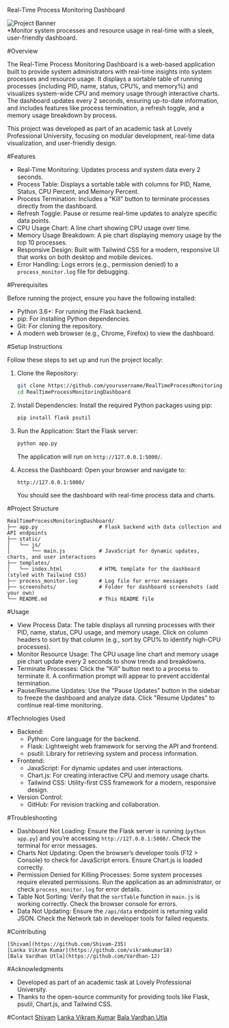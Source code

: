 Real-Time Process Monitoring Dashboard

![Project Banner](https://via.placeholder.com/800x200.png?text=Real-Time+Process+Monitoring+Dashboard)  
*Monitor system processes and resource usage in real-time with a sleek, user-friendly dashboard.

#Overview

The Real-Time Process Monitoring Dashboard is a web-based application built to provide system administrators with real-time insights into system processes and resource usage. It displays a sortable table of running processes (including PID, name, status, CPU%, and memory%) and visualizes system-wide CPU and memory usage through interactive charts. The dashboard updates every 2 seconds, ensuring up-to-date information, and includes features like process termination, a refresh toggle, and a memory usage breakdown by process.

This project was developed as part of an academic task at Lovely Professional University, focusing on modular development, real-time data visualization, and user-friendly design.

#Features

- Real-Time Monitoring: Updates process and system data every 2 seconds.
- Process Table: Displays a sortable table with columns for PID, Name, Status, CPU Percent, and Memory Percent.
- Process Termination: Includes a "Kill" button to terminate processes directly from the dashboard.
- Refresh Toggle: Pause or resume real-time updates to analyze specific data points.
- CPU Usage Chart: A line chart showing CPU usage over time.
- Memory Usage Breakdown: A pie chart displaying memory usage by the top 10 processes.
- Responsive Design: Built with Tailwind CSS for a modern, responsive UI that works on both desktop and mobile devices.
- Error Handling: Logs errors (e.g., permission denied) to a `process_monitor.log` file for debugging.


#Prerequisites

Before running the project, ensure you have the following installed:
- Python 3.6+: For running the Flask backend.
- pip: For installing Python dependencies.
- Git: For cloning the repository.
- A modern web browser (e.g., Chrome, Firefox) to view the dashboard.

#Setup Instructions

Follow these steps to set up and run the project locally:

1. Clone the Repository:
   ```bash
   git clone https://github.com/yourusername/RealTimeProcessMonitoringDashboard.git
   cd RealTimeProcessMonitoringDashboard
   ```

2. Install Dependencies:
   Install the required Python packages using pip:
   ```bash
   pip install flask psutil
   ```

3. Run the Application:
   Start the Flask server:
   ```bash
   python app.py
   ```
   The application will run on `http://127.0.0.1:5000/`.

4. Access the Dashboard:
   Open your browser and navigate to:
   ```
   http://127.0.0.1:5000/
   ```
   You should see the dashboard with real-time process data and charts.

#Project Structure

```
RealTimeProcessMonitoringDashboard/
├── app.py                    # Flask backend with data collection and API endpoints
├── static/
│   └── js/
│       └── main.js           # JavaScript for dynamic updates, charts, and user interactions
├── templates/
│   └── index.html            # HTML template for the dashboard (styled with Tailwind CSS)
├── process_monitor.log       # Log file for error messages
├── screenshots/              # Folder for dashboard screenshots (add your own)
└── README.md                 # This README file
```

#Usage

- View Process Data: The table displays all running processes with their PID, name, status, CPU usage, and memory usage. Click on column headers to sort by that column (e.g., sort by CPU% to identify high-CPU processes).
- Monitor Resource Usage: The CPU usage line chart and memory usage pie chart update every 2 seconds to show trends and breakdowns.
- Terminate Processes: Click the "Kill" button next to a process to terminate it. A confirmation prompt will appear to prevent accidental termination.
- Pause/Resume Updates: Use the "Pause Updates" button in the sidebar to freeze the dashboard and analyze data. Click "Resume Updates" to continue real-time monitoring.

#Technologies Used

- Backend:
  - Python: Core language for the backend.
  - Flask: Lightweight web framework for serving the API and frontend.
  - psutil: Library for retrieving system and process information.
- Frontend:
  - JavaScript: For dynamic updates and user interactions.
  - Chart.js: For creating interactive CPU and memory usage charts.
  - Tailwind CSS: Utility-first CSS framework for a modern, responsive design.
- Version Control:
  - GitHub: For revision tracking and collaboration.

#Troubleshooting

- Dashboard Not Loading: Ensure the Flask server is running (`python app.py`) and you’re accessing `http://127.0.0.1:5000/`. Check the terminal for error messages.
- Charts Not Updating: Open the browser’s developer tools (F12 > Console) to check for JavaScript errors. Ensure Chart.js is loaded correctly.
- Permission Denied for Killing Processes: Some system processes require elevated permissions. Run the application as an administrator, or check `process_monitor.log` for error details.
- Table Not Sorting: Verify that the `sortTable` function in `main.js` is working correctly. Check the browser console for errors.
- Data Not Updating: Ensure the `/api/data` endpoint is returning valid JSON. Check the Network tab in developer tools for failed requests.

#Contributing

	[Shivam](https://github.com/Shivam-235)
	[Lanka Vikram Kumar](https://github.com/vikramkumar18)
	[Bala Vardhan Utla](https://github.com/Vardhan-12)

#Acknowledgments

- Developed as part of an academic task at Lovely Professional University.
- Thanks to the open-source community for providing tools like Flask, psutil, Chart.js, and Tailwind CSS.

#Contact
	[Shivam](https://github.com/Shivam-235)
	[Lanka Vikram Kumar](https://github.com/vikramkumar18)
	[Bala Vardhan Utla](https://github.com/Vardhan-12)

